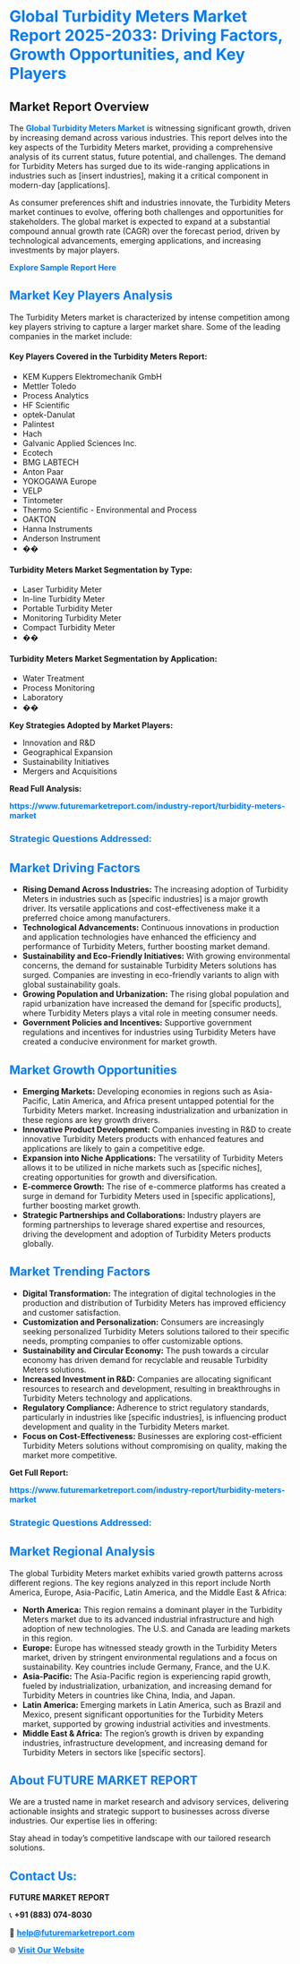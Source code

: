 <h1 style="color: #007BFF;">Global Turbidity Meters Market Report 2025-2033: Driving Factors, Growth Opportunities, and Key Players</h1>

<section id="overview">
<h2>Market Report Overview</h2>
<p>The <a href="https://www.futuremarketreport.com/industry-report/turbidity-meters-market" style="color: #007BFF; text-decoration: none;"><strong>Global Turbidity Meters Market</strong></a> is witnessing significant growth, driven by increasing demand across various industries. This report delves into the key aspects of the Turbidity Meters market, providing a comprehensive analysis of its current status, future potential, and challenges. The demand for Turbidity Meters has surged due to its wide-ranging applications in industries such as [insert industries], making it a critical component in modern-day [applications].</p>
<p>As consumer preferences shift and industries innovate, the Turbidity Meters market continues to evolve, offering both challenges and opportunities for stakeholders. The global market is expected to expand at a substantial compound annual growth rate (CAGR) over the forecast period, driven by technological advancements, emerging applications, and increasing investments by major players.</p>
</section>

<section id="overview">
<p><a href="https://www.futuremarketreport.com/request-sample/reportId=118186" style="color: #007BFF; text-decoration: none;"><strong>Explore Sample Report Here</strong></a></p>
</section>

<section id="key-players">
<h2 style="color: #007BFF;">Market Key Players Analysis</h2>
<p>The Turbidity Meters market is characterized by intense competition among key players striving to capture a larger market share. Some of the leading companies in the market include:</p>
<h4>Key Players Covered in the Turbidity Meters Report:</h4>
<ul><li>KEM Kuppers Elektromechanik GmbH</li><li>Mettler Toledo</li><li>Process Analytics</li><li>HF Scientific</li><li>optek-Danulat</li><li>Palintest</li><li>Hach</li><li>Galvanic Applied Sciences Inc.</li><li>Ecotech</li><li>BMG LABTECH</li><li>Anton Paar</li><li>YOKOGAWA Europe</li><li>VELP</li><li>Tintometer</li><li>Thermo Scientific - Environmental and Process</li><li>OAKTON</li><li>Hanna Instruments</li><li>Anderson Instrument</li><li>��</li></ul>
<h4>Turbidity Meters Market Segmentation by Type:</h4>
<ul><li>Laser Turbidity Meter</li><li>In-line Turbidity Meter</li><li>Portable Turbidity Meter</li><li>Monitoring Turbidity Meter</li><li>Compact Turbidity Meter</li><li>��</li></ul>

<h4>Turbidity Meters Market Segmentation by Application:</h4>
<ul><li>Water Treatment</li><li>Process Monitoring</li><li>Laboratory</li><li>��</li></ul>
<p><strong>Key Strategies Adopted by Market Players:</strong></p>
<ul>
<li>Innovation and R&D</li>
<li>Geographical Expansion</li>
<li>Sustainability Initiatives</li>
<li>Mergers and Acquisitions</li>
</ul>
</section>

<section>
<p><strong>Read Full Analysis: </strong></p><a href="https://www.futuremarketreport.com/industry-report/turbidity-meters-market" style="color: #007BFF; text-decoration: none;"><strong>https://www.futuremarketreport.com/industry-report/turbidity-meters-market</strong></a>
<h3 style="color: #007BFF;">Strategic Questions Addressed:</h3>
</section>

<section id="driving-factors">
<h2 style="color: #007BFF;">Market Driving Factors</h2>
<ul>
<li><strong>Rising Demand Across Industries:</strong> The increasing adoption of Turbidity Meters in industries such as [specific industries] is a major growth driver. Its versatile applications and cost-effectiveness make it a preferred choice among manufacturers.</li>
<li><strong>Technological Advancements:</strong> Continuous innovations in production and application technologies have enhanced the efficiency and performance of Turbidity Meters, further boosting market demand.</li>
<li><strong>Sustainability and Eco-Friendly Initiatives:</strong> With growing environmental concerns, the demand for sustainable Turbidity Meters solutions has surged. Companies are investing in eco-friendly variants to align with global sustainability goals.</li>
<li><strong>Growing Population and Urbanization:</strong> The rising global population and rapid urbanization have increased the demand for [specific products], where Turbidity Meters plays a vital role in meeting consumer needs.</li>
<li><strong>Government Policies and Incentives:</strong> Supportive government regulations and incentives for industries using Turbidity Meters have created a conducive environment for market growth.</li>
</ul>
</section>

<section id="growth-opportunities">
<h2 style="color: #007BFF;">Market Growth Opportunities</h2>
<ul>
<li><strong>Emerging Markets:</strong> Developing economies in regions such as Asia-Pacific, Latin America, and Africa present untapped potential for the Turbidity Meters market. Increasing industrialization and urbanization in these regions are key growth drivers.</li>
<li><strong>Innovative Product Development:</strong> Companies investing in R&D to create innovative Turbidity Meters products with enhanced features and applications are likely to gain a competitive edge.</li>
<li><strong>Expansion into Niche Applications:</strong> The versatility of Turbidity Meters allows it to be utilized in niche markets such as [specific niches], creating opportunities for growth and diversification.</li>
<li><strong>E-commerce Growth:</strong> The rise of e-commerce platforms has created a surge in demand for Turbidity Meters used in [specific applications], further boosting market growth.</li>
<li><strong>Strategic Partnerships and Collaborations:</strong> Industry players are forming partnerships to leverage shared expertise and resources, driving the development and adoption of Turbidity Meters products globally.</li>
</ul>
</section>

<section id="trending-factors">
<h2 style="color: #007BFF;">Market Trending Factors</h2>
<ul>
<li><strong>Digital Transformation:</strong> The integration of digital technologies in the production and distribution of Turbidity Meters has improved efficiency and customer satisfaction.</li>
<li><strong>Customization and Personalization:</strong> Consumers are increasingly seeking personalized Turbidity Meters solutions tailored to their specific needs, prompting companies to offer customizable options.</li>
<li><strong>Sustainability and Circular Economy:</strong> The push towards a circular economy has driven demand for recyclable and reusable Turbidity Meters solutions.</li>
<li><strong>Increased Investment in R&D:</strong> Companies are allocating significant resources to research and development, resulting in breakthroughs in Turbidity Meters technology and applications.</li>
<li><strong>Regulatory Compliance:</strong> Adherence to strict regulatory standards, particularly in industries like [specific industries], is influencing product development and quality in the Turbidity Meters market.</li>
<li><strong>Focus on Cost-Effectiveness:</strong> Businesses are exploring cost-efficient Turbidity Meters solutions without compromising on quality, making the market more competitive.</li>
</ul>
</section>

<section>
<p><strong>Get Full Report: </strong></p><a href="https://www.futuremarketreport.com/industry-report/turbidity-meters-market" style="color: #007BFF; text-decoration: none;"><strong>https://www.futuremarketreport.com/industry-report/turbidity-meters-market</strong></a>
<h3 style="color: #007BFF;">Strategic Questions Addressed:</h3>
</section>


<section id="regional-analysis">
<h2 style="color: #007BFF;">Market Regional Analysis</h2>
<p>The global Turbidity Meters market exhibits varied growth patterns across different regions. The key regions analyzed in this report include North America, Europe, Asia-Pacific, Latin America, and the Middle East & Africa:</p>
<ul>
<li><strong>North America:</strong> This region remains a dominant player in the Turbidity Meters market due to its advanced industrial infrastructure and high adoption of new technologies. The U.S. and Canada are leading markets in this region.</li>
<li><strong>Europe:</strong> Europe has witnessed steady growth in the Turbidity Meters market, driven by stringent environmental regulations and a focus on sustainability. Key countries include Germany, France, and the U.K.</li>
<li><strong>Asia-Pacific:</strong> The Asia-Pacific region is experiencing rapid growth, fueled by industrialization, urbanization, and increasing demand for Turbidity Meters in countries like China, India, and Japan.</li>
<li><strong>Latin America:</strong> Emerging markets in Latin America, such as Brazil and Mexico, present significant opportunities for the Turbidity Meters market, supported by growing industrial activities and investments.</li>
<li><strong>Middle East & Africa:</strong> The region’s growth is driven by expanding industries, infrastructure development, and increasing demand for Turbidity Meters in sectors like [specific sectors].</li>
</ul>
</section>

<footer>
<h2 style="color: #007BFF;">About FUTURE MARKET REPORT</h2>
<p>We are a trusted name in market research and advisory services, delivering actionable insights and strategic support to businesses across diverse industries. Our expertise lies in offering:</p>

<p>Stay ahead in today’s competitive landscape with our tailored research solutions.</p>

<h2 style="color: #007BFF;">Contact Us:</h2>
<p><strong>FUTURE MARKET REPORT</strong></p>
<p>📞 <strong>+91 (883) 074-8030</strong></p>
<p>📧 <strong><a href="mailto:help@futuremarketreport.com" style="color: #007BFF;">help@futuremarketreport.com</a></strong></p>
<p>🌐 <strong><a href="https://www.futuremarketreport.com/" style="color: #007BFF;">Visit Our Website</a></strong></p>
</footer>